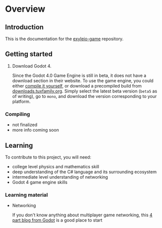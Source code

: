 # Overview

## Introduction

This is the documentation for the
[exyleio-game](https://github.com/exyleio/exyleio-game)
repository.

## Getting started

1.  Download Godot 4.

    Since the Godot 4.0 Game Engine is still in beta, it does not have a
    download section in their website. To use the game engine, you could either
    [compile it
    yourself](https://docs.godotengine.org/en/latest/development/compiling),
    or download a precompiled build from
    [downloads.tuxfamily.org](https://downloads.tuxfamily.org/godotengine/4.0).
    Simply select the latest beta version (`beta5` as of writing), go to `mono`,
    and download the version corresponding to your platform.

### Compiling

- not finalized
- more info coming soon

## Learning

To contribute to this project, you will need:

- college level physics and mathematics skill
- deep understanding of the C# language and its surrounding ecosystem
- intermediate level understanding of networking
- Godot 4 game engine skills

### Learning material

- Networking

  If you don't know anything about multiplayer game networking, this
  [4 part blog from
  Godot](https://godotengine.org/article/multiplayer-changes-godot-4-0-report-1)
  is a good place to start
